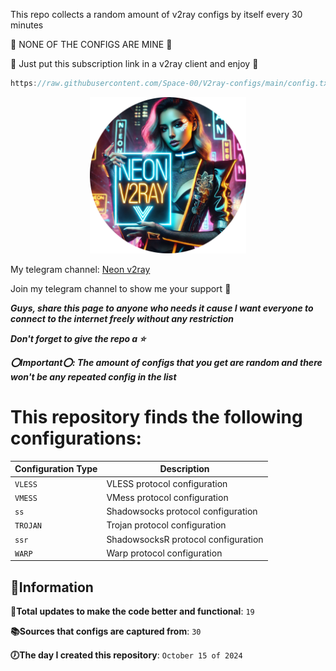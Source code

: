 This repo collects a random amount of v2ray configs by itself every 30 minutes 

🚫 NONE OF THE CONFIGS ARE MINE 🚫

💙 Just put this subscription link in a v2ray client and enjoy 💙

```javascript
https://raw.githubusercontent.com/Space-00/V2ray-configs/main/config.txt
```

<p align="center">
  <img src="https://raw.githubusercontent.com/Space-00/V2ray-configs/refs/heads/main/Reset/1000019951-modified.png" alt="Neon v2ray" width="250" />
</p>


My telegram channel: [Neon v2ray](https://t.me/Neon_v2ray)

Join my telegram channel to show me your support 💙

***Guys, share this page to anyone who needs it cause I want everyone to connect to the internet freely without any restriction***

***Don't forget to give the repo a ⭐***

***⭕Important⭕: The amount of configs that you get are random and there won't be any repeated config in the list***


# This repository finds the following configurations:

| Configuration Type | Description                            |
|--------------------|----------------------------------------|
| `VLESS`            | VLESS protocol configuration           |
| `VMESS`            | VMess protocol configuration           |
| `ss`      | Shadowsocks protocol configuration     |
| `TROJAN`           | Trojan protocol configuration          |
| `ssr`     | ShadowsocksR protocol configuration    |
| `WARP`             | Warp protocol configuration            |



**🔵Information**
--------------------

**📝Total updates to make the code better and functional**: `19`

**📚Sources that configs are captured from**: `30`

**🕖The day I created this repository**: `October 15 of 2024`

